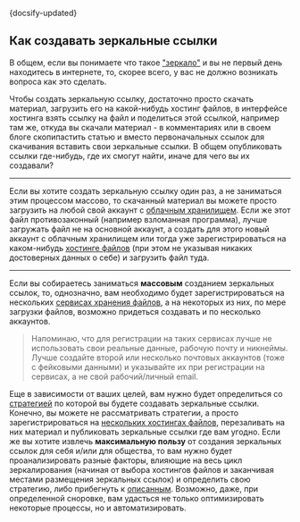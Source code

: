 {docsify-updated}

## Как создавать зеркальные ссылки

В общем, если вы понимаете что такое ["зеркало"](/ru-RU/introduction?id=%d0%a2%d0%b5%d1%80%d0%bc%d0%b8%d0%bd%d0%be%d0%bb%d0%be%d0%b3%d0%b8%d1%8f) и вы не первый день находитесь в интернете, то, скорее всего, у вас не должно возникать вопроса как это сделать.

Чтобы создать зеркальную ссылку, достаточно просто скачать материал, загрузить его на какой-нибудь хостинг файлов, в интерфейсе хостинга взять ссылку на файл и поделиться этой ссылкой, например там же, откуда вы скачали материал - в комментариях или в своем блоге скопипастить статью и вместо первоначальных ссылок для скачивания вставить свои зеркальные ссылки. В общем опубликовать ссылки где-нибудь, где их смогут найти, иначе для чего вы их создавали?

---

Если вы хотите создать зеркальную ссылку один раз, а не заниматься этим процессом массово, то скачанный материал вы можете просто загрузить на любой свой аккаунт с [облачным хранилищем](/ru-RU/files-hostings-list?id=%d0%9e%d0%b1%d0%bb%d0%b0%d1%87%d0%bd%d1%8b%d0%b5-%d1%85%d1%80%d0%b0%d0%bd%d0%b8%d0%bb%d0%b8%d1%89%d0%b0). Если же этот файл противозаконный (например взломанная программа), лучше загружать файл не на основной аккаунт, а создать для этого новый аккаунт с облачным хранилищем или тогда уже зарегистрироваться на каком-нибудь [хостинге файлов](/ru-RU/files-hostings-list) (при этом не указывая никаких достоверных данных о себе) и загрузить файл туда.

---

Если вы собираетесь заниматься **массовым** созданием зеркальных ссылок, то, однозначно, вам необходимо будет зарегистрироваться на нескольких [сервисах хранения файлов](/ru-RU/files-hostings-list), а на некоторых из них, по мере загрузки файлов, возможно придеться создавать и по несколько аккаунтов.

> Напоминаю, что для регистрации на таких сервисах лучше не использовать свои реальные данные, рабочую почту и никнеймы. Лучше создайте второй или несколько почтовых аккаунтов (тоже с фейковыми данными) и указывайте их при регистрации на сервисах, а не свой рабочий/личный email.

Еще в зависимости от ваших целей, вам нужно будет определиться со [стратегией](/ru-RU/creation-strategies.md) по которой вы будете создавать зеркальные ссылки. Конечно, вы можете не рассматривать стратегии, а просто зарегистрироваться на [нескольких хостингах файлов](/ru-RU/choosing-file-hostings.md), перезаливать на них материал и публиковать зеркальные ссылки где вам угодно. Если же вы хотите извлечь **максимальную пользу** от создания зеркальных ссылок для себя и/или для общества, то вам нужно будет проанализировать разные факторы, влияющие на весь цикл зеркалирования (начиная от выбора хостингов файлов и заканчивая местами размещения зеркальных ссылок) и определить свою стратегию, либо прибегнуть к [описанным](/ru-RU/creation-strategies.md). Возможно, даже, при определенной сноровке, вам удасться не только оптимизировать некоторые процессы, но и автоматизировать.
